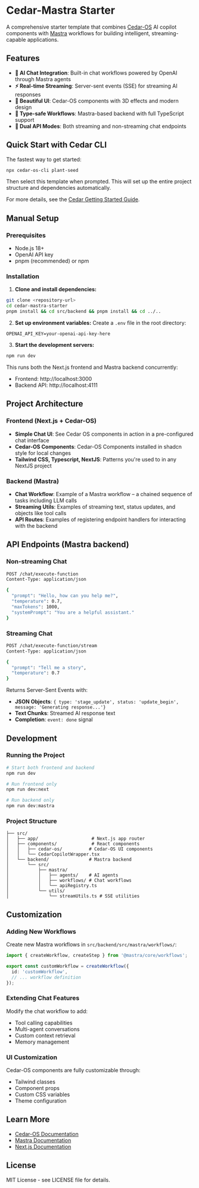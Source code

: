 # Cedar-Mastra Starter

A comprehensive starter template that combines [Cedar-OS](https://docs.cedarcopilot.com/) AI copilot components with [Mastra](https://mastra.ai/) workflows for building intelligent, streaming-capable applications.

## Features

- **🤖 AI Chat Integration**: Built-in chat workflows powered by OpenAI through Mastra agents
- **⚡ Real-time Streaming**: Server-sent events (SSE) for streaming AI responses
- **🎨 Beautiful UI**: Cedar-OS components with 3D effects and modern design
- **🔧 Type-safe Workflows**: Mastra-based backend with full TypeScript support
- **📡 Dual API Modes**: Both streaming and non-streaming chat endpoints

## Quick Start with Cedar CLI

The fastest way to get started:

```bash
npx cedar-os-cli plant-seed
```

Then select this template when prompted. This will set up the entire project structure and dependencies automatically.

For more details, see the [Cedar Getting Started Guide](https://docs.cedarcopilot.com/getting-started/getting-started).

## Manual Setup

### Prerequisites

- Node.js 18+
- OpenAI API key
- pnpm (recommended) or npm

### Installation

1. **Clone and install dependencies:**

```bash
git clone <repository-url>
cd cedar-mastra-starter
pnpm install && cd src/backend && pnpm install && cd ../..
```

2. **Set up environment variables:**
   Create a `.env` file in the root directory:

```env
OPENAI_API_KEY=your-openai-api-key-here
```

3. **Start the development servers:**

```bash
npm run dev
```

This runs both the Next.js frontend and Mastra backend concurrently:

- Frontend: http://localhost:3000
- Backend API: http://localhost:4111

## Project Architecture

### Frontend (Next.js + Cedar-OS)

- **Simple Chat UI**: See Cedar OS components in action in a pre-configured chat interface
- **Cedar-OS Components**: Cedar-OS Components installed in shadcn style for local changes
- **Tailwind CSS, Typescript, NextJS**: Patterns you're used to in any NextJS project

### Backend (Mastra)

- **Chat Workflow**: Example of a Mastra workflow – a chained sequence of tasks including LLM calls
- **Streaming Utils**: Examples of streaming text, status updates, and objects like tool calls
- **API Routes**: Examples of registering endpoint handlers for interacting with the backend

## API Endpoints (Mastra backend)

### Non-streaming Chat

```bash
POST /chat/execute-function
Content-Type: application/json

{
  "prompt": "Hello, how can you help me?",
  "temperature": 0.7,
  "maxTokens": 1000,
  "systemPrompt": "You are a helpful assistant."
}
```

### Streaming Chat

```bash
POST /chat/execute-function/stream
Content-Type: application/json

{
  "prompt": "Tell me a story",
  "temperature": 0.7
}
```

Returns Server-Sent Events with:

- **JSON Objects**: `{ type: 'stage_update', status: 'update_begin', message: 'Generating response...'}`
- **Text Chunks**: Streamed AI response text
- **Completion**: `event: done` signal

## Development

### Running the Project

```bash
# Start both frontend and backend
npm run dev

# Run frontend only
npm run dev:next

# Run backend only
npm run dev:mastra
```

### Project Structure

```
├── src/
│   ├── app/                    # Next.js app router
│   ├── components/             # React components
│   │   ├── cedar-os/          # Cedar-OS UI components
│   │   └── CedarCopilotWrapper.tsx
│   └── backend/               # Mastra backend
│       └── src/
│           ├── mastra/
│           │   ├── agents/    # AI agents
│           │   ├── workflows/ # Chat workflows
│           │   └── apiRegistry.ts
│           └── utils/
│               └── streamUtils.ts # SSE utilities
```

## Customization

### Adding New Workflows

Create new Mastra workflows in `src/backend/src/mastra/workflows/`:

```typescript
import { createWorkflow, createStep } from '@mastra/core/workflows';

export const customWorkflow = createWorkflow({
  id: 'customWorkflow',
  // ... workflow definition
});
```

### Extending Chat Features

Modify the chat workflow to add:

- Tool calling capabilities
- Multi-agent conversations
- Custom context retrieval
- Memory management

### UI Customization

Cedar-OS components are fully customizable through:

- Tailwind classes
- Component props
- Custom CSS variables
- Theme configuration

## Learn More

- [Cedar-OS Documentation](https://docs.cedarcopilot.com/)
- [Mastra Documentation](https://mastra.ai/docs)
- [Next.js Documentation](https://nextjs.org/docs)

## License

MIT License - see LICENSE file for details.
